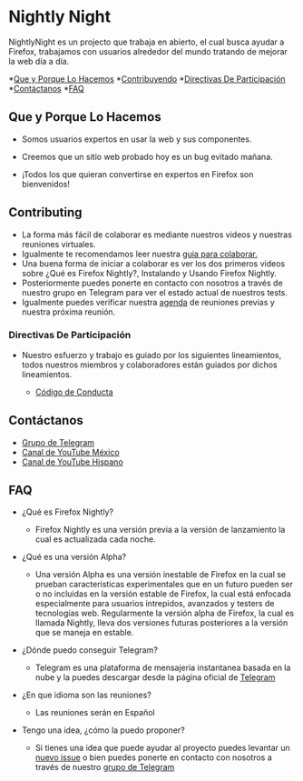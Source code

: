 
# Nightly Night

NightlyNight es un projecto que trabaja en abierto, el cual busca ayudar a Firefox, trabajamos con usuarios alrededor del mundo tratando de mejorar la web día a día.

*[Que y Porque Lo Hacemos](#que-y-porque-lo-hacemos "Que y Porque Lo Hacemos")
*[Contribuyendo](#contribuyendo "Contribuyendo")
   *[Directivas De Participación](#directivas-de-participacion "Directivas De Paritcipación")
*[Contáctanos](#contactanos "Contáctanos")
*[FAQ](#faq "FAQ")


## Que y Porque Lo Hacemos

* Somos usuarios expertos en usar la web y sus componentes.

* Creemos que un sitio web probado hoy es un bug evitado mañana.

* ¡Todos los que quieran convertirse en expertos en Firefox son bienvenidos!


## Contributing

* La forma más fácil de colaborar es mediante nuestros videos y nuestras reuniones virtuales. 
* Igualmente te recomendamos leer nuestra [guia para colaborar.](https://github.com/LIDSOL/nightlynight/blob/master/CONTRIBUTING.md "guia para colaborar")
* Una buena forma de iniciar a colaborar es ver los dos primeros videos sobre ¿Qué es Firefox Nightly?, Instalando y Usando Firefox Nightly.
* Posteriormente puedes ponerte en contacto con nosotros a través de nuestro grupo en Telegram para ver el estado actual de nuestros tests.
* Igualmente puedes verificar nuestra [agenda](https://github.com/LIDSOL/nightlynight/blob/master/AGENDA.md "agenda") de reuniones previas y nuestra próxima reunión.

### Directivas De Participación

* Nuestro esfuerzo y trabajo es guiado por los siguientes lineamientos, todos nuestros miembros y colaboradores están guiados por dichos lineamientos.

    * [Código de Conducta](https://github.com/LIDSOL/nightlynight/blob/master/CODE_OF_CONDUCT.md "Código de Conducta") 

## Contáctanos

* [Grupo de Telegram](https://t.me/NightlyNights "Telegram")
* [Canal de YouTube México](https://www.youtube.com/channel/UCjqy4HKC932SD17pmF-W4oQ "YouTube")
* [Canal de YouTube Hispano](https://www.youtube.com/user/mozillahispano/videos "YouTube")

## FAQ

* ¿Qué es Firefox Nightly?

    * Firefox Nightly es una versión previa a la versión de lanzamiento la cual es actualizada cada noche.

* ¿Qué es una versión Alpha?

    * Una versión Alpha es una versión inestable de Firefox en la cual se prueban caracteristicas experimentales que en un futuro pueden ser o no incluidas en la versión estable de Firefox, la cual está enfocada especialmente para usuarios intrepidos, avanzados y testers de tecnologías web. Regularmente la versión alpha de Firefox, la cual es llamada Nightly, lleva dos versiones futuras posteriores a la versión que se maneja en estable.

* ¿Dónde puedo conseguir Telegram?

    * Telegram es una plataforma de mensajeria instantanea basada en la nube y la puedes descargar desde la página oficial de [Telegram](https://www.telegram.org/ "Telegram") 

* ¿En que idioma son las reuniones?

    * Las reuniones serán en Español

* Tengo una idea, ¿cómo la puedo proponer?
	* Si tienes una idea que puede ayudar al proyecto puedes levantar un [nuevo issue](https://github.com/LIDSOL/nightlynight/issues/new "nuevo issue") o bien puedes ponerte en contacto con nosotros a través de nuestro [grupo de Telegram](https://t.me/NightlyNights "Telegram")

